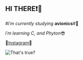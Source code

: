 ## HI THERE:heavy_exclamation_mark::wave:

#*I´m currently studying* **avionics**#:eyes:

*I´m learning C, and Phyton*:sunglasses:

:japanese_goblin:[Instagram](https://www.instagram.com/vicen_007/):japanese_goblin:

![**That's true?**](https://data.whicdn.com/images/250090153/original.gif)
